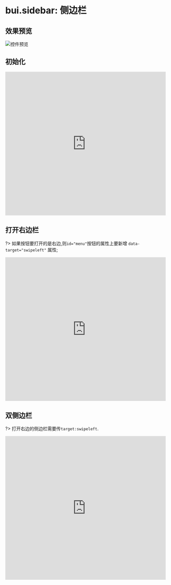 # bui.sidebar: 侧边栏


## 效果预览
![控件预览](http://www.easybui.com/static/images/controls/bui-sidebar_low.gif)

## 初始化

<iframe width="100%" height="450" src="https://jshare.com.cn/easybui/S9OL1w/share/js,html,css,result" allowfullscreen="allowfullscreen" frameborder="0"></iframe>

## 打开右边栏

?> 如果按钮要打开的是右边,则`id="menu"`按钮的属性上要新增 `data-target="swipeleft"` 属性;

<iframe width="100%" height="450" src="https://jshare.com.cn/easybui/S9OL1w/2/share/js,html,css,result" allowfullscreen="allowfullscreen" frameborder="0"></iframe>

## 双侧边栏

?> 打开右边的侧边栏需要传`target:swipeleft`.

<iframe width="100%" height="450" src="https://jshare.com.cn/easybui/S9OL1w/1/share/js,html,css,result" allowfullscreen="allowfullscreen" frameborder="0"></iframe>